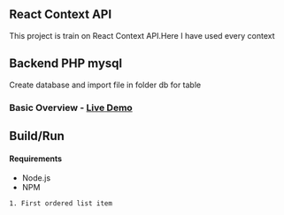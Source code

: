 ## React Context API

This project is train on React Context API.Here I have used every context

## Backend PHP mysql
Create database and import file in folder db for table

### Basic Overview - [Live Demo](https://gamezxii.000webhostapp.com/)


## Build/Run

#### Requirements
+ Node.js
+ NPM 


```1. First ordered list item
1. First ordered list item
```


